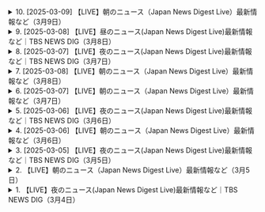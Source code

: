 <details>
<summary>10. [2025-03-09] 【LIVE】朝のニュース（Japan News Digest Live）最新情報など（3月9日）</summary><br>

<a href="https://www.youtube.com/watch?v=5jh1xUBmVoE" target="_blank">
    <img src="https://img.youtube.com/vi/5jh1xUBmVoE/maxresdefault.jpg" 
        alt="[Youtube]" width="200">
</a>

# 【LIVE】朝のニュース（Japan News Digest Live）最新情報など（3月9日）

### 國內政治・経済
#### 政府政策及相關動態
- **年金改革法案**：自民黨幹部が國會提出の時期について協議中。黨內での先送り要求が強く、結論は未出。
- **新年度予算案**：與黨が最終決定に向けて検討中。

#### 地方政治
- **長崎県佐世保市**：古省町⾧が公共工事の入札で嫌疑を抱かれ、逮捕された。最低制限価格の漏洩により特定業者に落札させた疑いがある。
- **茨城県**：農家の収穫前のニンジン約160km（11萬2千円相當）が盜まれる竊盜事件発生。警察が捜査中。

### 社會
#### 交通・インフラ
- **東北新幹線**：jr東日本が連結部分のトラブルにより、4月14日まで運転を取りやめ一部運休となる見込み。直通運転は平常通り続く。
- **JR東日本**：車両連結部分の故障発生に伴い、新幹線の運行調整行われる。

#### 教育
- **公明黨**：斎藤代表が學制改正について「國民の聲を聞き改めたことは良かった」と評価。今後の予算案最終決定に向けて検討続く。

### 経済・産業
#### 公共事業
- **超低層建築物條例違反**：茨城県にて収穫前のニンジン竊盜事件発生。警察が捜査中。

### 文化
#### 地方自治體
- **神村町**：公共工事入札での嫌疑を抱えた古省町⾧逮捕。最低制限価格漏洩問題。

### 技術・科學
#### 交通技術
- **東北新幹線**：連結部分故障により運転停止、影響続く。

#### 農業被害
- **茨城県**：収穫前のニンジン盜難事件。警察が捜査中。

### 法律
#### 行政犯罪
- **最低制限価格漏洩罪**：長崎県佐世保市の古省町⾧逮捕。公共工事入札で特定業者に落札させた嫌疑。
- **竊盜罪**：茨城県にて収穫前のニンジン盜難事件発生。

### 環境
#### 農業被害
- **茨城県**：収穫前のニンジン盜難事件。警察が捜査中。

---

以上が今回のニュースの要約です。
</details>

<details>
<summary>9. [2025-03-08] 【LIVE】昼のニュース(Japan News Digest Live)最新情報など｜TBS NEWS DIG（3月8日）</summary><br>

<a href="https://www.youtube.com/watch?v=RbBHo3Hs_8Q" target="_blank">
    <img src="https://img.youtube.com/vi/RbBHo3Hs_8Q/maxresdefault.jpg" 
        alt="[Youtube]" width="200">
</a>

# 【LIVE】昼のニュース(Japan News Digest Live)最新情報など｜TBS NEWS DIG（3月8日）

### 國際時事重點整理

#### 1. 美俄關係與戰事動態
- **美國呼籲停火**：美國政府通過外交途徑和社交媒體平臺，呼籲俄羅斯停止在烏克蘭的軍事行動，並強調戰爭不應無限制地持續。
- **制裁與反制措施**：美國宣布將對俄羅斯實施進一步經濟制裁，包括能源和金融領域。同時，美國警告稱若俄方不改變立場，將進一步升級制裁手段。

#### 2. 中美關係與全人代會議
- **中國政府立場堅定**：在全人代會議上，中國外交部長明確表示，中美關係的健康發展需要雙方共同努力，美國的壓力不會影響中國的穩定發展。
- **民衆觀點分歧**：北京市民對中美關係的看法各異。部分市民認爲中國應強硬回應美國的挑戰，而另一些人則希望兩國關係能夠和平發展。

#### 3. 加美貿易爭端
- **加徵關稅措施**：美國決定向加拿大輸美的乳製品和木材徵收25%的額外關稅，並威脅擴大徵稅範圍。
- **雙邊影響評估**：此舉措可能引發加方報復性關稅，加劇兩國貿易摩擦。同時，美國國內部分行業已開始感受到價格上漲的壓力。

#### 4. 美國對華政策與教育合作
- **教育領域制裁**：美國教育部宣布削減對哥倫比亞大學的資助，因其未能有效保護猶太學生不受反-Semitic行爲的影響。
- **國際關係影響**：此舉被視爲特朗普政府在教育領域的最新對華強硬舉措，可能影響兩國文化交流與學術合作。

#### 5. 全球局勢與地區安全
- **東歐緊張局勢加劇**：美俄在東歐的博弈持續升級，美國加強軍事存在，俄方則通過軍演和外交手段予以回應。
- **中東和平進程受阻**：由於以色列與巴勒斯坦衝突升級，國際社會呼籲各方保持克制，避免地區戰火蔓延。

#### 6. 中國內政與社會發展
- **經濟目標明確**：全人代會議重申了經濟增長和社會穩定的雙重要求，強調通過改革開放推動高質量發展。
- **民生問題關注**：政府工作報告中提到將加大對教育、醫療和養老等民生領域的投入，提升民衆生活質量。

#### 7. 國際組織與合作
- **多邊主義倡導**：中國在全人代會議上重申支持多邊貿易體系，反對單邊主義和保護主義，呼籲國際社會加強合作，共同應對全球性挑戰。
- **氣候變化承諾**：中國政府表示將繼續履行《巴黎協定》義務，推動綠色低碳發展，爲全球氣候治理貢獻中國智慧。

#### 8. 科技與網絡安全
- **科技競爭加劇**：美國加大對中國的科技制裁力度，限制高端技術出口。同時，中美在5G、人工智能等領域的競爭態勢持續緊張。
- **網絡空間治理**：中國政府強調將加強網絡空間國際合作，推動構建和平、安全、開放、合作的網絡空間命運共同體。

#### 9. 區域熱點與地緣政治
- **南海局勢穩定**：中國重申對南海諸島的主權立場，同時表示願意通過對話協商與周邊國家共同維護地區和平與穩定。
- **印太戰略調整**：美國繼續推進「印太戰略」，加強與日本、澳大利亞等盟友的合作，試圖在該地區構建平衡力量。

#### 10. 人道主義援助與國際責任
- **烏克蘭人道危機**：國際社會呼籲對俄羅斯實施更多制裁，並向烏克蘭提供 humanitarian aid，同時避免局勢進一步惡化。
- **全球糧食安全**：隨着戰爭影響加劇，國際糧價持續上漲，引發對全球糧食安全的擔憂。中國承諾將積極參與國際合作，穩定全球糧食市場。

---

### 結語
當前國際形勢複雜多變，各國在維護自身利益的同時，需兼顧全球責任與合作精神。中國在全人代會議上展現了負責任大國的形象，強調了和平發展的重要性，並呼籲國際社會共同努力，推動構建人類命運共同體。
</details>

<details>
<summary>8. [2025-03-07] 【LIVE】夜のニュース(Japan News Digest Live)最新情報など｜TBS NEWS DIG（3月7日）</summary><br>

<a href="https://www.youtube.com/watch?v=wK2a73u3JS4" target="_blank">
    <img src="https://img.youtube.com/vi/wK2a73u3JS4/maxresdefault.jpg" 
        alt="[Youtube]" width="200">
</a>

# 【LIVE】夜のニュース(Japan News Digest Live)最新情報など｜TBS NEWS DIG（3月7日）

### 政治與外交
#### 日美安保條約討論
- **美國立場**：特朗普大統領再次強調日本沒有義務防禦美國本土。
- **日本回應**：日本政府重申對日美安保條約的承諾，並表示信任美國的能力。

### 經濟與社會
#### 女性健康問題的經濟影響
- **經濟損失**：PMS和更年期症狀導致的經濟損失估計爲3.4萬億日元。
- **政策建議**：擬議法案旨在推動職場對女性健康的支援，減少因健康問題導致的離職率。

### 科技與創新
#### 健康管理應用的發展
- **應用場景**：通過應用程序實時共享健康數據，幫助家庭成員更好地理解彼此的身體和心理狀態。
- **社會影響**：減少夫妻間的誤解和衝突，促進更和諧的家庭關係。

### 教育與意識提升
#### 職場性別平等研討會
- **活動內容**：舉辦關於女性健康的講座和展示會，提供健康用品供參與者體驗。
- **目標人羣**：不僅針對女性，還包括男性上司和同事，以提高整體職場健康意識。

### 總結
- **家庭與職場健康的重要性**：通過科技手段和政策支持，改善女性健康狀況，提升工作效率，促進社會經濟發展。
</details>

<details>
<summary>7. [2025-03-08] 【LIVE】朝のニュース（Japan News Digest Live）最新情報など（3月8日）</summary><br>

<a href="https://www.youtube.com/watch?v=P-f4q7dsb6Y" target="_blank">
    <img src="https://img.youtube.com/vi/P-f4q7dsb6Y/maxresdefault.jpg" 
        alt="[Youtube]" width="200">
</a>

# 【LIVE】朝のニュース（Japan News Digest Live）最新情報など（3月8日）

### 1. 社會事件與事故
- **行人遇見郵件箱**  
  - 遭遇郵件箱後，行人選擇將垃圾郵件投進郵件箱。
- **警察官員的最後訓示**
  - 警視庁的一位資深警員在退休前，向同僚們分享了他在調查「地下鐵毒氣事件」（如麻原彰晃氣功教團事件）中的經驗與教訓，強調事實的重要性，並對未能完全消除邪教集團表示遺憾。
- **日本警察工資調整**
  - 初任警官的起薪將於2026年春季提升至30萬日元（大學生畢業後的起薪）。

### 2. 經濟與產業
- **郵政事業結構重整**
  - 雖然日本郵政表示會在12月底停止國內信件送達服務，但此消息未被官方證實。  
  - 郵件遞送量大幅下降，導致Postal service考慮裁減職員並專注於包裹運輸。
- **丹麥郵政的未來**
  - Denmarks Postal Service（Post Nord）宣佈將於今年12月底停止國內信件投遞服務，原因是信件數目劇烈下降。  
  - 約1,500名職員可能面臨裁減。

### 3. 科技與運輸
- **箱根新式空中纜車**
  - 日本首架開放式高空纜車「Gondola」將於本月10日啟用，提供從東原大站到大風谷站的往返服務，全程需時15分鐘。
  - 索道設計無側窗，乘客可全方位欣賞箱根風光、聞鳥語、嗅山嵐。

### 4. 教育與就業
- **日本警察採用考試變革**
  - 警視廳將引入民間企業常見的適性測驗（SPI），以吸引更多應徵者。  
  - 受聘試人數近年下降，警視廳希望藉此減少考生負擔。

### 5. 文化與旅遊
- **北歐郵政服務退**
  - 雖然丹麥郵政(Post Nord)決定停止信件遞送服務，但此消息未被官方證實。  
  - 大約1,500個郵筒將於今年6月起陸續拆除。
- **箱根空中纜車試營運**
  - 日本首架開放式高空纜車「Gondola」將於本月10日啟用，乘客可從中欣賞富士山全景。  
  - 搭乘者需年滿12歲，懷孕婦女及緊急狀態下人士禁止搭乘。

### 6. 法律與秩序
- **日本警察工資提升**
  - 警視廳將於2026年春季起提高警員的工資，初任警官的起薪將提升至30萬日元。  
  - 此舉旨在吸引更多的年輕人加入警察隊伍。

### 7. 環境與エネルギー
- **郵政事業結構重整**
  - 日本郵政(Postal Service)因信件遞送量大幅下降，決定停止國內信件投遞服務並專注於包裹運輸。  
  - 將裁減約1,500名職員。

### 8. 教育與就業
- **日本警察採用考試變革**
  - 警視廳將引入民間企業常見的適性測驗（SPI），以吸引更多應徵者。  
  - 受聘試人數近年下降，警視廳希望藉此減少考生負擔。

### 9. 文化與旅遊
- **北歐郵政服務退**
  - 雖然丹麥郵政(Post Nord)決定停止信件遞送服務，但此消息未被官方證實。  
  - 大約1,500個郵筒將於今年6月起陸續拆除。
- **箱根新式空中纜車**
  - 日本首架開放式高空纜車「Gondola」將於本月10日啟用，乘客可從中欣賞富士山全景。  
  - 搭乘者需年滿12歲，懷孕婦女及緊急狀態下人士禁止搭乘。

### 10. 其他
- **日本警察工資提升**
  - 警視廳將於2026年春季起提高警員的工資，初任警官的起薪將提升至30萬日元。  
  - 此舉旨在吸引更多的年輕人加入警察隊伍。

---

以上分類整理猺狳希望對您有所幫助！
</details>

<details>
<summary>6. [2025-03-07] 【LIVE】朝のニュース（Japan News Digest Live）最新情報など（3月7日）</summary><br>

<a href="https://www.youtube.com/watch?v=lQ8voZRIbPM" target="_blank">
    <img src="https://img.youtube.com/vi/lQ8voZRIbPM/maxresdefault.jpg" 
        alt="[Youtube]" width="200">
</a>

# 【LIVE】朝のニュース（Japan News Digest Live）最新情報など（3月7日）

### 小節歸納整理

#### 1. 美國政府對烏克蘭難民的安置計劃
- **背景**：拜登政府宣布將接納10萬烏克蘭難民。
- **主要內容**：
  - 提供臨時庇護和合法居留身份。
  - 安排臨時住所、就業服務和其他援助。
- **執行細節**：
  - 需要各州和地方政府的合作。
  - 開展社區宣傳以消除對移民的偏見。

#### 2. 中國飲食店倒產情況
- **現狀**：
  - 去年倒産的飲食店超過300萬家，創歷史新高。
- **原因分析**：
  - 消費者節約意識增強，追求高性價比。
  - 新冠疫情導致勞動力市場緊張，許多人轉行至外賣行業。
  - 食品成本上升和租金壓力。
- **影響**：
  - 就業問題加劇，尤其是年輕人失業率升高。
  - 消費疲軟進一步拖累經濟。

#### 3. 日本食品安全新規
- **主要內容**：
  - 強化食品添加劑使用標準。
  - 加強農藥殘留和重金屬檢測。
  - 推動供應鏈TRACEABILITY，確保食安信息公開。
- **實施措施**：
  - 提高違反企業的處罰力度。
  - 增加消費者教育和食安意識宣導。

#### 4. 法國司法改革
- **主要內容**：
  - 減少法隯案件積壓，提升辦理效率。
  - 推動數字化 judicial 系統，方便公眾使用。
- **措施**：
  - 增加法院工作人員。
  - 強化法律援助服務。
  - 提高司法透明度和公信力。

#### 5. 中國飲食店倒產情況
- **現狀**：
  - 去年倒産的飲食店超過300萬家，創歷史新高。
- **原因分析**：
  - 消費者節約意識增強，追求高性價比。
  - 新冠疫情導致勞動力市場緊張，許多人轉行至外賣行業。
  - 食品成本上升和租金壓力。
- **影響**：
  - 就業問題加劇，尤其是年輕人失業率升高。
  - 消費疲軟進一步拖累經濟。

#### 6. 日本食品安全新規
- **主要內容**：
  - 強化食品添加物使用標準。
  - 加強農藥殘留和重金屬檢測。
  - 推動供應鏈TRACEABILITY，確保食安信息公開。
- **實施措施**：
  - 提高違反企業的處罰力度。
  - 增加消費者教育和食安意識宣導。

#### 7. 法國司法改革
- **主要內容**：
  - 減少法隯案件積壓，提升辦理效率。
  - 推動數字化 judicial 系統，方便公眾使用。
- **措施**：
  - 增加法院工作人員。
  - 強化法律援助服務。
  - 提高司法透明度和公信力。

#### 8. 日本食品安全新規
- **主要內容**：
  - 強化食品添加物使用標準。
  - 加強農藥殘留和重金屬檢測。
  - 推動供應鏈TRACEABILITY，確保食安信息公開。
- **實施措施**：
  - 提高違反企業的處罰力度。
  - 增加消費者教育和食安意識宣導。

#### 9. 法國司法改革
- **主要內容**：
  - 減少法隯案件積壓，提升辦理效率。
  - 推動數字化 judicial 系統，方便公眾使用。
- **措施**：
  - 增加法院工作人員。
  - 強化法律援助服務。
  - 提高司法透明度和公信力。

#### 10. 中國飲食店倒產情況
- **現狀**：
  - 去年倒産的飲食店超過300萬家，創歷史新高。
- **原因分析**：
  - 消費者節約意識增強，追求高性價比。
  - 新冠疫情導致勞動力市場緊張，許多人轉行至外賣行業。
  - 食品成本上升和租金壓力。
- **影響**：
  - 就業問題加劇，尤其是年輕人失業率升高。
  - 消費疲軟進一步拖累經濟。
</details>

<details>
<summary>5. [2025-03-06] 【LIVE】夜のニュース(Japan News Digest Live)最新情報など｜TBS NEWS DIG（3月6日）</summary><br>

<a href="https://www.youtube.com/watch?v=10qIoa2eKUk" target="_blank">
    <img src="https://img.youtube.com/vi/10qIoa2eKUk/maxresdefault.jpg" 
        alt="[Youtube]" width="200">
</a>

# 【LIVE】夜のニュース(Japan News Digest Live)最新情報など｜TBS NEWS DIG（3月6日）

### 經濟與消費市場

1. **中國飲食店倒閉潮**  
   - 過去一年內，約300萬家飲食店倒閉，為過去六年來的最高峯。
   - 倒閉原因包括經營成本上升、高級店價格過高等因素。
   - 消費者節儉意識增強，導致高價位餐廳生意蕭條。

2. **消費市場挑戰**  
   - 受新冠影響，勞動力市場結構改變，大量失業者流入餐飲業，引發供應過剩。
   - 政府及學者呼籲重視消費對經濟復甦的重要性，並建議餐廳需降低價格以吸引消費者。

### 法律案件

1. **無冤案重啟**  
   - 1986年福井市女子中學生被殺案，歷經39年後終於迎來最新判決。
   - 受刑人前川homme一貫 주장 무죄를 주장하며 kháng소 중。
   - 檢察未提出新證據，法院認定其無罪成立。

### 文化與品牌動態

1. **英國品牌重返日本**  
   - 全球知名バッグ 브랜드 캐スキッド슨（Karen Millen）睽違五年後再次登陸東京。
   - 開幕當天吸引大量消費者，店內銷售情況熱烈。
   - 今回復出主打日本市場，推出多款限定商品，展現對本地消費者的重視。

2. **英國品牌過去撤退原因**  
   - 2015年因英國國內銷量下滑，決定暫時退出日本市場。
   - 本次復出旨在搶佔受新冠影響後的零售市場空缺，重拾在日本的人氣。
</details>

<details>
<summary>4. [2025-03-06] 【LIVE】朝のニュース（Japan News Digest Live）最新情報など（3月6日）</summary><br>

<a href="https://www.youtube.com/watch?v=g6aTlsYl_v8" target="_blank">
    <img src="https://img.youtube.com/vi/g6aTlsYl_v8/maxresdefault.jpg" 
        alt="[Youtube]" width="200">
</a>

# 【LIVE】朝のニュース（Japan News Digest Live）最新情報など（3月6日）

### 1. 全球貿易與經濟趨勢
   - **美國**：  
     * 經濟政策受託卡icl政權影響，貿易情勢不明。
     * 消費市場活況受限，企業投資信心下降。
   - **中國**：  
     * 全人代提出今年經濟成長率目標為5%前後。  
     * 面臨外部貿易不景氣，內部房地產泡沫化問題待解。  

### 2. 氣候變遷與環境
   - **日本近海**：  
     * 平均海面水溫創歷史新高，達1.44°C，為1908年有統計以來最高。  
     * 主要原因是暖空氣影響及黑潮北上。  
     * 長期來看，水溫上升趨勢與溫室效應有關。

### 3. 社會問題
   - **日本生活保護申請**：  
     * 2023年申請數創新高，達25萬5千餘件。  
     * 增加原因包括單身世帯增加及物價上漲。  

### 4. 中國不動產市場
   - **問題與挑戰**：  
     * 不動產市場低迷，影響GDP約3成。  
     * 大量未售出的樓盤成為閒置資產，對環境造成負面影響。  
   - **政策與未來方向**：  
     * 全人代會議強調不動產市場的復甦是今年經濟成長的重要關鍵。  
     * 可能會提供更多支援給較為健全的企業以助於市場重整。

### 5. 氣候數據
   - **全球暖化指標**：  
     * 日本近海水溫上升速度約每世紀1.33°C，反映地球暖化的影響。  

---

以上整理涵蓋了主要國家的經濟與社會問題，以及氣候變遷的重要數據，提供客觀且清晰的重點概況。
</details>

<details>
<summary>3. [2025-03-05] 【LIVE】夜のニュース(Japan News Digest Live)最新情報など｜TBS NEWS DIG（3月5日）</summary><br>

<a href="https://www.youtube.com/watch?v=X_opDsEvgVY" target="_blank">
    <img src="https://img.youtube.com/vi/X_opDsEvgVY/maxresdefault.jpg" 
        alt="[Youtube]" width="200">
</a>

# 【LIVE】夜のニュース(Japan News Digest Live)最新情報など｜TBS NEWS DIG（3月5日）

### 中國全國人大會議開幕，經濟目標與挑戰並存

#### 經濟成長率目標
- **2023年GDP增長目標**：5%左右。
- **主要動力**：消費刺激計劃。
- **外部環境影響**：全球貿易不確定性增加，尤其是受中美貿易關係和特朗普通政府政策的影響。

#### 不動產市場問題
- **市場低迷**：
  - 不動產投資增速放緩。
  - 房地產價格下滑，導致資金鏈壓力增大。
- **空屋現象**：
  - 空置房屋數量達30億平方米，遠超需求。
  - 部分住宅區荒廢，影響地區環境。
- **政策調整**：
  - 加強對開發企業的金融監管。
  - 推動市場資源向優質企業集中。

#### 水問題研究
- **天皇陛下參與**：
  - 出席國際水事會議，聽取全球水管理經驗。
  - 強調水資源保護的重要性。
- **國際合作**：
  - 支持聯合國水德市の活動。
  - 推動相關國家的技術合作和資金支持。

### 其他重要新聞

#### 日本託兒所事件
- **嫌疑人身份**：三浦俊文，為涉事保育園負責人。
- **犯罪行為**：
  - 向兒童飲用水筒注入尿液，導致無法使用。
  - 警方證實其承認相關罪名。

#### 美國貿易政策影響
- **特朗普通政府政策**：
  - 加徵關稅和限制 trade measures 影響全球供應鏈。
  - 對多國引起貿易不平衡和產業結構調整壓力。

### 總結

- **中國經濟挑戰**：面對外部不確定性和內部結構調整，需在消費和投資之間找到平衡。
- **全球貿易形勢**：美國的貿易政策將繼續影響 worldwide 經濟格局。
- **社會事件關注**：日本託兒所事件暴露管理漏洞，需加強監管和法律懲戒。
</details>

<details>
<summary>2. 【LIVE】朝のニュース（Japan News Digest Live）最新情報など（3月5日）</summary><br>

<a href="https://www.youtube.com/watch?v=6aMEhKKPDVk" target="_blank">
    <img src="https://img.youtube.com/vi/6aMEhKKPDVk/maxresdefault.jpg" 
        alt="[Youtube]" width="200">
</a>

# 【LIVE】朝のニュース（Japan News Digest Live）最新情報など（3月5日）


</details>

<details>
<summary>1. 【LIVE】夜のニュース(Japan News Digest Live)最新情報など｜TBS NEWS DIG（3月4日）</summary><br>

<a href="https://www.youtube.com/watch?v=w7uitSebBAA" target="_blank">
    <img src="https://img.youtube.com/vi/w7uitSebBAA/maxresdefault.jpg" 
        alt="[Youtube]" width="200">
</a>

# 【LIVE】夜のニュース(Japan News Digest Live)最新情報など｜TBS NEWS DIG（3月4日）


</details>

